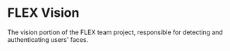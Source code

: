 # FLEX Vision

The vision portion of the FLEX team project, responsible for detecting and authenticating users' faces.